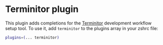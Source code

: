 # Terminitor plugin
This plugin adds completions for the [Terminitor](https://github.com/achiurizo/terminitor) development workflow setup tool.
To use it, add `terminitor` to the plugins array in your zshrc file:
```zsh
plugins=(... terminitor)
```
